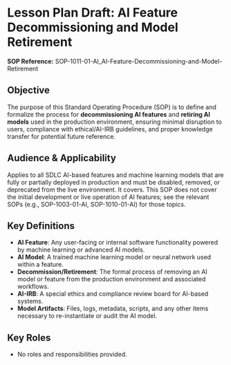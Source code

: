 # Lesson Plan Draft: AI Feature Decommissioning and Model Retirement

**SOP Reference:** SOP-1011-01-AI_AI-Feature-Decommissioning-and-Model-Retirement

## Objective

The purpose of this Standard Operating Procedure (SOP) is to define and formalize the process for **decommissioning AI features** and **retiring AI models** used in the production environment, ensuring minimal disruption to users, compliance with ethical/AI-IRB guidelines, and proper knowledge transfer for potential future reference.

## Audience & Applicability

Applies to all SDLC AI-based features and machine learning models that are fully or partially deployed in production and must be disabled, removed, or deprecated from the live environment. It covers. This SOP does not cover the initial development or live operation of AI features; see the relevant SOPs (e.g., SOP-1003-01-AI, SOP-1010-01-AI) for those topics.

## Key Definitions

- **AI Feature**: Any user-facing or internal software functionality powered by machine learning or advanced AI models.
- **AI Model**: A trained machine learning model or neural network used within a feature.
- **Decommission/Retirement**: The formal process of removing an AI model or feature from the production environment and associated workflows.
- **AI-IRB**: A special ethics and compliance review board for AI-based systems.
- **Model Artifacts**: Files, logs, metadata, scripts, and any other items necessary to re-instantiate or audit the AI model.

## Key Roles

- No roles and responsibilities provided.
